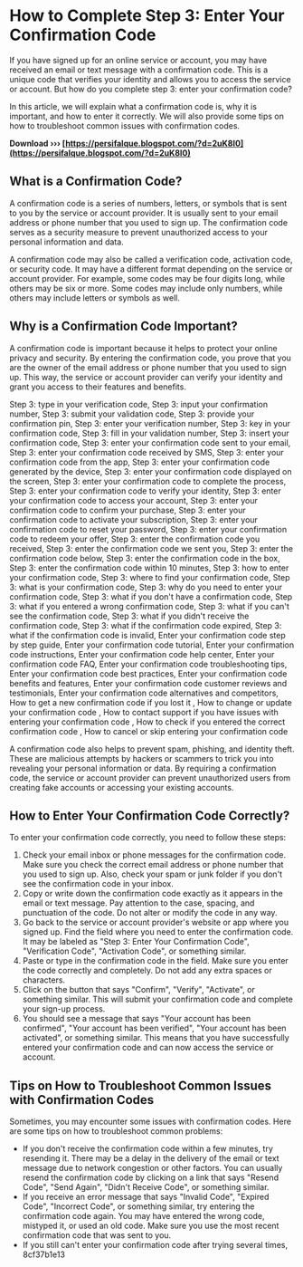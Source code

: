 
 
# How to Complete Step 3: Enter Your Confirmation Code
 
If you have signed up for an online service or account, you may have received an email or text message with a confirmation code. This is a unique code that verifies your identity and allows you to access the service or account. But how do you complete step 3: enter your confirmation code?
 
In this article, we will explain what a confirmation code is, why it is important, and how to enter it correctly. We will also provide some tips on how to troubleshoot common issues with confirmation codes.
 
**Download ››› [https://persifalque.blogspot.com/?d=2uK8I0](https://persifalque.blogspot.com/?d=2uK8I0)**


  
## What is a Confirmation Code?
 
A confirmation code is a series of numbers, letters, or symbols that is sent to you by the service or account provider. It is usually sent to your email address or phone number that you used to sign up. The confirmation code serves as a security measure to prevent unauthorized access to your personal information and data.
 
A confirmation code may also be called a verification code, activation code, or security code. It may have a different format depending on the service or account provider. For example, some codes may be four digits long, while others may be six or more. Some codes may include only numbers, while others may include letters or symbols as well.
  
## Why is a Confirmation Code Important?
 
A confirmation code is important because it helps to protect your online privacy and security. By entering the confirmation code, you prove that you are the owner of the email address or phone number that you used to sign up. This way, the service or account provider can verify your identity and grant you access to their features and benefits.
 
Step 3: type in your verification code,  Step 3: input your confirmation number,  Step 3: submit your validation code,  Step 3: provide your confirmation pin,  Step 3: enter your verification number,  Step 3: key in your confirmation code,  Step 3: fill in your validation number,  Step 3: insert your confirmation code,  Step 3: enter your confirmation code sent to your email,  Step 3: enter your confirmation code received by SMS,  Step 3: enter your confirmation code from the app,  Step 3: enter your confirmation code generated by the device,  Step 3: enter your confirmation code displayed on the screen,  Step 3: enter your confirmation code to complete the process,  Step 3: enter your confirmation code to verify your identity,  Step 3: enter your confirmation code to access your account,  Step 3: enter your confirmation code to confirm your purchase,  Step 3: enter your confirmation code to activate your subscription,  Step 3: enter your confirmation code to reset your password,  Step 3: enter your confirmation code to redeem your offer,  Step 3: enter the confirmation code you received,  Step 3: enter the confirmation code we sent you,  Step 3: enter the confirmation code below,  Step 3: enter the confirmation code in the box,  Step 3: enter the confirmation code within 10 minutes,  Step 3: how to enter your confirmation code,  Step 3: where to find your confirmation code,  Step 3: what is your confirmation code,  Step 3: why do you need to enter your confirmation code,  Step 3: what if you don't have a confirmation code,  Step 3: what if you entered a wrong confirmation code,  Step 3: what if you can't see the confirmation code,  Step 3: what if you didn't receive the confirmation code,  Step 3: what if the confirmation code expired,  Step 3: what if the confirmation code is invalid,  Enter your confirmation code step by step guide,  Enter your confirmation code tutorial,  Enter your confirmation code instructions,  Enter your confirmation code help center,  Enter your confirmation code FAQ,  Enter your confirmation code troubleshooting tips,  Enter your confirmation code best practices,  Enter your confirmation code benefits and features,  Enter your confirmation code customer reviews and testimonials,  Enter your confirmation code alternatives and competitors,  How to get a new confirmation code if you lost it ,  How to change or update your confirmation code ,  How to contact support if you have issues with entering your confirmation code ,  How to check if you entered the correct confirmation code ,  How to cancel or skip entering your confirmation code
 
A confirmation code also helps to prevent spam, phishing, and identity theft. These are malicious attempts by hackers or scammers to trick you into revealing your personal information or data. By requiring a confirmation code, the service or account provider can prevent unauthorized users from creating fake accounts or accessing your existing accounts.
  
## How to Enter Your Confirmation Code Correctly?
 
To enter your confirmation code correctly, you need to follow these steps:
 
1. Check your email inbox or phone messages for the confirmation code. Make sure you check the correct email address or phone number that you used to sign up. Also, check your spam or junk folder if you don't see the confirmation code in your inbox.
2. Copy or write down the confirmation code exactly as it appears in the email or text message. Pay attention to the case, spacing, and punctuation of the code. Do not alter or modify the code in any way.
3. Go back to the service or account provider's website or app where you signed up. Find the field where you need to enter the confirmation code. It may be labeled as "Step 3: Enter Your Confirmation Code", "Verification Code", "Activation Code", or something similar.
4. Paste or type in the confirmation code in the field. Make sure you enter the code correctly and completely. Do not add any extra spaces or characters.
5. Click on the button that says "Confirm", "Verify", "Activate", or something similar. This will submit your confirmation code and complete your sign-up process.
6. You should see a message that says "Your account has been confirmed", "Your account has been verified", "Your account has been activated", or something similar. This means that you have successfully entered your confirmation code and can now access the service or account.

## Tips on How to Troubleshoot Common Issues with Confirmation Codes
 
Sometimes, you may encounter some issues with confirmation codes. Here are some tips on how to troubleshoot common problems:

- If you don't receive the confirmation code within a few minutes, try resending it. There may be a delay in the delivery of the email or text message due to network congestion or other factors. You can usually resend the confirmation code by clicking on a link that says "Resend Code", "Send Again", "Didn't Receive Code", or something similar.
- If you receive an error message that says "Invalid Code", "Expired Code", "Incorrect Code", or something similar, try entering the confirmation code again. You may have entered the wrong code, mistyped it, or used an old code. Make sure you use the most recent confirmation code that was sent to you.
- If you still can't enter your confirmation code after trying several times, 8cf37b1e13


